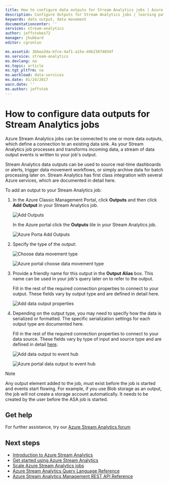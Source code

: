 ```yaml
---
title: How to configure data outputs for Stream Analytics jobs | Azure
description: Configure Outputs for Stream Analytics jobs | learning path segment.
keywords: data output, data movement
documentationcenter: ''
services: stream-analytics
author: jeffstokes72
manager: jhubbard
editor: cgronlun

ms.assetid: 3bbea3da-bfce-4af1-a15e-d4b23874034f
ms.service: stream-analytics
ms.devlang: na
ms.topic: article
ms.tgt_pltfrm: na
ms.workload: data-services
ms.date: 01/24/2017
wacn.date: ''
ms.author: jeffstok
---
```


# How to configure data outputs for Stream Analytics jobs

Azure Stream Analytics jobs can be connected to one or more data outputs, which define a connection to an existing data sink. As your Stream Analytics job processes and transforms incoming data, a stream of data output events is written to your job's output.

Stream Analytics data outputs can be used to source real-time dashboards or alerts, trigger data movement workflows, or simply archive data for batch processing later on. Stream Analytics has first class integration with several Azure services, which are documented in detail here.

To add an output to your Stream Analytics job:

1. In the Azure Classic Management Portal, click **Outputs** and then click **Add Output** in your Stream Analytics job.

    ![Add Outputs](./media/stream-analytics-add-outputs/1-stream-analytics-add-outputs.png)  

    In the Azure portal click the **Outputs** tile in your Stream Analytics job.

    ![Azure Porta Add Outputs](./media/stream-analytics-add-outputs/5-stream-analytics-add-outputs.png)

2. Specify the type of the output:

    ![Choose data movement type](./media/stream-analytics-add-outputs/2-stream-analytics-add-outputs.png)  

    ![Azure portal choose data movement type](./media/stream-analytics-add-outputs/6-stream-analytics-add-outputs.png)

3. Provide a friendly name for this output in the **Output Alias** box. This name can be used in your job's query later on to refer to the output.  

    Fill in the rest of the required connection properties to connect to your output.  These fields vary by output type and are defined in detail here.  

    ![Add data output properties](./media/stream-analytics-add-outputs/3-stream-analytics-add-outputs.png)  

4. Depending on the output type, you may need to specify how the data is serialized or formatted. The specific serialization settings for each output type are documented here.

    Fill in the rest of the required connection properties to connect to your data source. These fields vary by type of input and source type and are defined in detail [here](./stream-analytics-create-a-job.md).  

    ![Add data output to event hub](./media/stream-analytics-add-outputs/4-stream-analytics-add-outputs.png)  

    ![Azure portal data output to event hub](./media/stream-analytics-add-outputs/7-stream-analytics-add-outputs.png)  

> [!NOTE]
> Any output element added to the job, must exist before the job is started and events start flowing. For example, if you use Blob storage as an output, the job will not create a storage account automatically. It needs to be created by the user before the ASA job is started.
> 
> 

## Get help
For further assistance, try our [Azure Stream Analytics forum](https://social.msdn.microsoft.com/Forums/en-US/home?forum=AzureStreamAnalytics)

## Next steps
* [Introduction to Azure Stream Analytics](./stream-analytics-introduction.md)
* [Get started using Azure Stream Analytics](./stream-analytics-get-started.md)
* [Scale Azure Stream Analytics jobs](./stream-analytics-scale-jobs.md)
* [Azure Stream Analytics Query Language Reference](https://msdn.microsoft.com/zh-cn/library/azure/dn834998.aspx)
* [Azure Stream Analytics Management REST API Reference](https://msdn.microsoft.com/zh-cn/library/azure/dn835031.aspx)